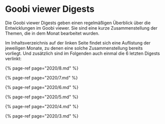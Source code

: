 # Goobi viewer Digests

Die Goobi viewer Digests geben einen regelmäßigen Überblick über die Entwicklungen im Goobi viewer. Sie sind eine kurze Zusammenstellung der Themen, die in dem Monat bearbeitet wurden.

Im Inhaltsverzeichnis auf der linken Seite findet sich eine Auflistung der jeweiligen Monate, zu denen eine solche Zusammenstellung bereits vorliegt. Und zusätzlich sind im Folgenden auch einmal die 6 letzten Digests verlinkt:

{% page-ref page="2020/8.md" %}

{% page-ref page="2020/7.md" %}

{% page-ref page="2020/6.md" %}

{% page-ref page="2020/5.md" %}

{% page-ref page="2020/4.md" %}

{% page-ref page="2020/3.md" %}



